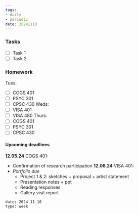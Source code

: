 ```yaml
---
tags:
- daily
- periodic
date: 20241110
---
```


### Tasks
- [ ] Task 1
- [ ] Task 2

### Homework
Tues:
- [ ] COGS 401 
- [ ] PSYC 301
- [ ] CPSC 430
Weds:
- [ ] VISA 401
- [ ] VISA 480
Thurs:
- [ ] COGS 401
- [ ] PSYC 301
- [ ] CPSC 430

#### Upcoming deadlines

**12.05.24**
COGS 401: 
- Confirmation of research participation
**12.06.24**
VISA 401: 
- *Portfolio due*
	- Project 1 & 2: sketches + proposal + artist statement
	- Presentation notes + ppt 
	- Reading responses 
	- Gallery visit report


```gEvent
date: 2024-11-10
type: week
```


